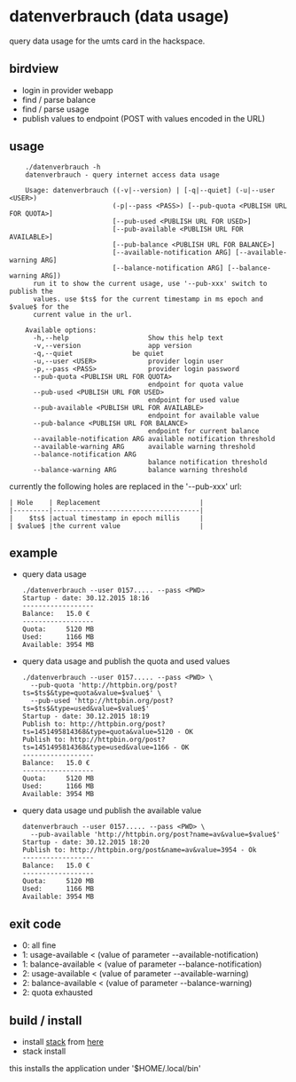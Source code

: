 # datenverbrauch (data usage)

query data usage for the umts card in the hackspace.


## birdview

  * login in provider webapp
  * find / parse balance
  * find / parse usage
  * publish values to endpoint (POST with values encoded in the URL)


## usage

        ./datenverbrauch -h
        datenverbrauch - query internet access data usage

        Usage: datenverbrauch ((-v|--version) | [-q|--quiet] (-u|--user <USER>)
                              (-p|--pass <PASS>) [--pub-quota <PUBLISH URL FOR QUOTA>]
                              [--pub-used <PUBLISH URL FOR USED>]
                              [--pub-available <PUBLISH URL FOR AVAILABLE>]
                              [--pub-balance <PUBLISH URL FOR BALANCE>]
                              [--available-notification ARG] [--available-warning ARG]
                              [--balance-notification ARG] [--balance-warning ARG])
          run it to show the current usage, use '--pub-xxx' switch to publish the
          values. use $ts$ for the current timestamp in ms epoch and $value$ for the
          current value in the url.
 
        Available options:
          -h,--help                    Show this help text
          -v,--version                 app version
          -q,--quiet               be quiet
          -u,--user <USER>             provider login user
          -p,--pass <PASS>             provider login password
          --pub-quota <PUBLISH URL FOR QUOTA>
                                       endpoint for quota value
          --pub-used <PUBLISH URL FOR USED>
                                       endpoint for used value
          --pub-available <PUBLISH URL FOR AVAILABLE>
                                       endpoint for available value
          --pub-balance <PUBLISH URL FOR BALANCE>
                                       endpoint for current balance
          --available-notification ARG available notification threshold
          --available-warning ARG      available warning threshold
          --balance-notification ARG
                                       balance notification threshold
          --balance-warning ARG        balance warning threshold



currently the following holes are replaced in the '--pub-xxx' url:

    | Hole    | Replacement                         |
    |---------|-------------------------------------|
    |    $ts$ |actual timestamp in epoch millis     |
    | $value$ |the current value                    |


## example

  * query data usage

        ./datenverbrauch --user 0157..... --pass <PWD>
        Startup - date: 30.12.2015 18:16
        ------------------
        Balance:   15.0 €
        ------------------
        Quota:     5120 MB
        Used:      1166 MB
        Available: 3954 MB



  * query data usage and publish the quota and used values

        ./datenverbrauch --user 0157..... --pass <PWD> \
          --pub-quota 'http://httpbin.org/post?ts=$ts$&type=quota&value=$value$' \
          --pub-used 'http://httpbin.org/post?ts=$ts$&type=used&value=$value$'
        Startup - date: 30.12.2015 18:19
        Publish to: http://httpbin.org/post?ts=1451495814368&type=quota&value=5120 - OK
        Publish to: http://httpbin.org/post?ts=1451495814368&type=used&value=1166 - OK
        ------------------
        Balance:   15.0 €
        ------------------
        Quota:     5120 MB
        Used:      1166 MB
        Available: 3954 MB


  * query data usage und publish the available value

        datenverbrauch --user 0157..... --pass <PWD> \
          --pub-available 'http://httpbin.org/post?name=av&value=$value$'
        Startup - date: 30.12.2015 18:20
        Publish to: http://httpbin.org/post&name=av&value=3954 - Ok
        ------------------
        Balance:   15.0 €
        ------------------
        Quota:     5120 MB
        Used:      1166 MB
        Available: 3954 MB
          


## exit code


  * 0: all fine
  * 1: usage-available < (value of parameter --available-notification)
  * 1: balance-available < (value of parameter --balance-notification)
  * 2: usage-available < (value of parameter --available-warning)
  * 2: balance-available < (value of parameter --balance-warning)
  * 2: quota exhausted


## build / install

 * install [stack](https://www.stackage.org/) from [here](https://github.com/commercialhaskell/stack/blob/master/doc/install_and_upgrade.md)
 * stack install

this installs the application under '$HOME/.local/bin'

